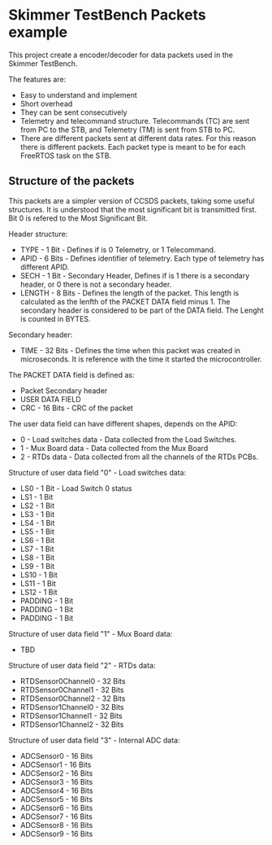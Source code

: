 # Skimmer TestBench Packets example

This project create a encoder/decoder for data packets used in the Skimmer TestBench.

The features are:
* Easy to understand and implement
* Short overhead
* They can be sent consecutively
* Telemetry and telecommand structure. Telecommands (TC) are sent from PC to the STB, and Telemetry (TM) is sent from STB to PC.
* There are different packets sent at different data rates. For this reason there is different packets. Each packet type is meant to be for each FreeRTOS task on the STB.

## Structure of the packets

This packets are a simpler version of CCSDS packets, taking some useful structures. It is understood that the most significant bit is transmitted first. Bit 0 is refered to the Most Significant Bit.

Header structure:
* TYPE - 1 Bit - Defines if is 0 Telemetry, or 1 Telecommand.
* APID - 6 Bits - Defines identifier of telemetry. Each type of telemetry has different APID.
* SECH - 1 Bit - Secondary Header, Defines if is 1 there is a secondary header, or 0 there is not a secondary header.
* LENGTH - 8 Bits - Defines the length of the packet. This length is calculated as the lenfth of the PACKET DATA field minus 1. The secondary header is considered to be part of the DATA field. The Lenght is counted in BYTES.


Secondary header:
* TIME - 32 Bits - Defines the time when this packet was created in microseconds. It is reference with the time it started the microcontroller.

The PACKET DATA field is defined as:
* Packet Secondary header
* USER DATA FIELD
* CRC - 16 Bits - CRC of the packet

The user data field can have different shapes, depends on the APID:
* 0 - Load switches data - Data collected from the Load Switches.
* 1 - Mux Board data - Data collected from the Mux Board
* 2 - RTDs data - Data collected from all the channels of the RTDs PCBs.

Structure of user data field "0" - Load switches data:
* LS0 - 1 Bit - Load Switch 0 status
* LS1 - 1 Bit
* LS2 - 1 Bit
* LS3 - 1 Bit
* LS4 - 1 Bit
* LS5 - 1 Bit
* LS6 - 1 Bit
* LS7 - 1 Bit
* LS8 - 1 Bit
* LS9 - 1 Bit
* LS10 - 1 Bit
* LS11 - 1 Bit
* LS12 - 1 Bit
* PADDING - 1 Bit
* PADDING - 1 Bit
* PADDING - 1 Bit

Structure of user data field "1" - Mux Board data:
* TBD

Structure of user data field "2" - RTDs data:
* RTDSensor0Channel0 - 32 Bits
* RTDSensor0Channel1 - 32 Bits
* RTDSensor0Channel2 - 32 Bits
* RTDSensor1Channel0 - 32 Bits
* RTDSensor1Channel1 - 32 Bits
* RTDSensor1Channel2 - 32 Bits
 
Structure of user data field "3" - Internal ADC data:
* ADCSensor0 - 16 Bits
* ADCSensor1 - 16 Bits
* ADCSensor2 - 16 Bits
* ADCSensor3 - 16 Bits
* ADCSensor4 - 16 Bits
* ADCSensor5 - 16 Bits
* ADCSensor6 - 16 Bits
* ADCSensor7 - 16 Bits
* ADCSensor8 - 16 Bits
* ADCSensor9 - 16 Bits